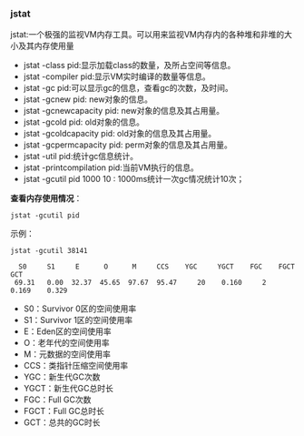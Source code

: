 ### jstat

jstat:一个极强的监视VM内存工具。可以用来监视VM内存内的各种堆和非堆的大小及其内存使用量

* jstat -class pid:显示加载class的数量，及所占空间等信息。
* jstat -compiler pid:显示VM实时编译的数量等信息。
* jstat -gc pid:可以显示gc的信息，查看gc的次数，及时间。
* jstat -gcnew pid: new对象的信息。
* jstat -gcnewcapacity pid: new对象的信息及其占用量。
* jstat -gcold pid: old对象的信息。
* jstat -gcoldcapacity pid: old对象的信息及其占用量。
* jstat -gcpermcapacity pid: perm对象的信息及其占用量。
* jstat -util pid:统计gc信息统计。
* jstat -printcompilation pid:当前VM执行的信息。
* jstat -gcutil pid 1000 10 : 1000ms统计一次gc情况统计10次；

**查看内存使用情况**：

```
jstat -gcutil pid
```

示例：

```
jstat -gcutil 38141

  S0     S1     E      O      M     CCS    YGC     YGCT    FGC    FGCT     GCT
 69.31   0.00  32.37  45.65  97.67  95.47     20    0.160     2    0.169    0.329
```

* S0：Survivor 0区的空间使用率
* S1：Survivor 1区的空间使用率
* E：Eden区的空间使用率
* O：老年代的空间使用率
* M：元数据的空间使用率
* CCS：类指针压缩空间使用率
* YGC：新生代GC次数
* YGCT：新生代GC总时长
* FGC：Full GC次数
* FGCT：Full GC总时长
* GCT：总共的GC时长



